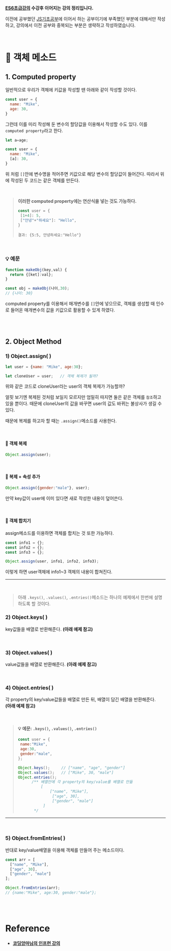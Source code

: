 **[ES6초급강의](https://velog.io/@rgfdds98/ECMAScript6%EA%B8%B0%EC%B4%88) 수강후 이어지는 강의 정리입니다.**

이전에 공부했던 [JS기초공부](https://github.com/Jeong-jj/javascript-self-study/tree/main/archive/Javascript%EA%B8%B0%EC%B4%88)에 이어서 하는 공부이기에 부족했던 부분에 대해서만 작성하고, 강의에서 이전 공부와 중복되는 부분은 생략하고 작성하였습니다.

<br/>

# 📌 객체 메소드
## 1. Computed property

일반적으로 우리가 객체에 키값을 작성할 땐 아래와 같이 작성할 것이다.

```javascript
const user = {
  name: "Mike",
  age: 30,
}
```

그런데 이를 미리 작성해 둔 변수의 할당값을 이용해서 작성할 수도 있다. 이를 `computed property`라고 한다.

```javascript
let a=age;

const user = {
  name: "Mike",
  [a]: 30,
}
```

위 처럼 `[]`안에 변수명을 적어주면 키값으로 해당 변수의 할당값이 들어간다. 따라서 위에 작성된 두 코드는 같은 객체를 만든다.

<br/>

> **이러한 computed property에는 연산식을 넣는 것도 가능하다.**
>```javascript
>const user = {
>  [1+4]: 5,
>  ["안녕"+"하세요"]: "Hello",
>}
>```
>`결과: {5:5, 안녕하세요:"Hello"}`

<br/>

### 💡 예문

```javascript
function makeObj(key,val) {
  return {[ket]:val};
} 

const obj = makeObj(나이,30);
// {나이: 30}
```

computed property를 이용해서 매개변수를 `[]`안에 넣으므로, 객체를 생성할 때 인수로 들어온 매개변수의 값을 키값으로 활용할 수 있게 하였다.

<br/>
<br/>

## 2. Object Method

### 1) Object.assign( )

```javascript
let user = {name: "Mike", age:30};

let cloneUser = user;	// 객체 복제가 될까?
```

위와 같은 코드로 cloneUser라는 user의 객체 복제가 가능할까?

얼핏 보기엔 복제된 것처럼 보일지 모르지만 엄밀히 따지면 둘은 같은 객체를 `참조`하고 있을 뿐이다. 때문에 cloneUser의 값을 바꾸면 user의 값도 바뀌는 불상사가 생길 수 있다.

때문에 복제를 하고자 할 때는 `.assign()`메소드를 사용한다.

<br/>

#### 🌱 객체 복제

```javascript
Object.assign(user);
```

<br/>

#### 🌱 복제 + 속성 추가

```javascript
Object.assign({gender:"male"}, user);
```

만약 key값이 user에 이미 있다면 새로 작성한 내용이 덮어쓴다.

<br/>

#### 🌱 객체 합치기

assign메소드를 이용하면 객체를 합치는 것 또한 가능하다.

```javascript
const info1 = {};
const info2 = {};
const info3 = {};

Object.assign(user, info1, info2, info3);
```

이렇게 하면 user객체에 info1~3 객체의 내용이 합쳐진다.

---

<br/>

> 아래 `.keys()`, `.values()`, `.entries()`메소드는 하나의 예제에서 한번에 설명하도록 할 것이다. 

### 2) Object.keys( )

key값들을 배열로 반환해준다. **(아래 예제 참고)**

<br/>

### 3) Object.values( )

value값들을 배열로 반환해준다. **(아래 예제 참고)**

<br/>

### 4) Object.entries( )

각 property의 key/value값들을 배열로 만든 뒤, 배열이 담긴 배열을 반환해준다.  
**(아래 예제 참고)**

<br/>

>#### 💡 예문: `.keys()`, `.values()`, `.entries()`
>
>```javascript
>const user = {
>  name:"Mike",
>  age:30,
>  gender:"male",
>};
>
>Object.keys();		// ["name", "age", "gender"]
>Object.values();	// ["Mike", 30, "male"]
>Object.entries();
>		/** 배열안에 각 property의 key/value를 배열로 만듦
>			[
>            	["name", "Mike"],
>                ["age", 30],
>                ["gender", "male"]
>            ]
>        */
>```

---

<br/>

### 5) Object.fromEntries( )

반대로 key/value배열을 이용해 객체를 만들어 주는 메소드이다.

```javascript
const arr = [
  ["name", "Mike"],
  ["age", 30],
  ["gender", "male"]
];

Object.fromEntries(arr);
// {name:"Mike", age:30, gender:"male"};
```

<br/>
<br/>

# Reference

- **[코딩앙마님의 인프런 강의](https://www.inflearn.com/course/%EC%99%95%EC%B4%88%EB%B3%B4-%EC%9E%90%EB%B0%94%EC%8A%A4%ED%81%AC%EB%A6%BD%ED%8A%B8/dashboard)**